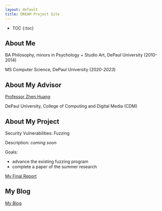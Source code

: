 ```yaml
---
layout: default
title: DREAM Project Site
---
```


* TOC
{:toc}

## About Me

BA Philosophy, minors in Psychology + Studio Art, DePaul University (2010-2014)

MS Computer Science, DePaul University (2020-_2023_)

## About My Advisor

[Professor Zhen Huang](https://facsrv.cs.depaul.edu/zhuang28/)

DePaul University, College of Computing and Digital Media (CDM)

## About My Project

Security Vulnerabilities: Fuzzing

Description:
_coming soon_

Goals:
- advance the existing fuzzing program 
- complete a paper of the summer research


[My Final Report](files/finalreport.pdf)

## My Blog

[My Blog](blog.html)

